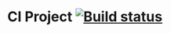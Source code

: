 # CI Project [![Build status](https://ci.appveyor.com/api/projects/status/rxo62o2f9j282s93?svg=true)](https://ci.appveyor.com/project/MikhailVoroshilov/postecho)

